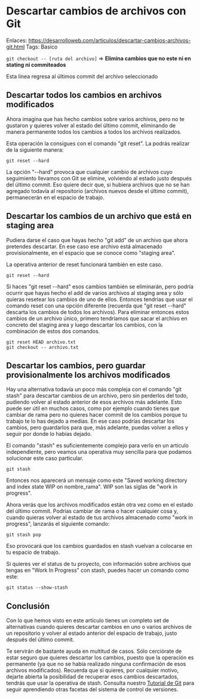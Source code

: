 # Descartar cambios de archivos con Git

Enlaces: https://desarrolloweb.com/articulos/descartar-cambios-archivos-git.html
Tags: Basico

`git checkout -- [ruta del archivo]` ⇒ **Elimina cambios que no este ni en stating ni commiteados**

Esta linea regresa al últimos commit del archivo seleccionado

## Descartar todos los cambios en archivos modificados

Ahora imagina que has hecho cambios sobre varios archivos, pero no te gustaron y quieres volver al estado del último commit, eliminando de manera permanente todos los cambios a todos los archivos realizados.

Esta operación la consigues con el comando "git reset". La podrás realizar de la siguiente manera:

`git reset --hard`

La opción "--hard" provoca que cualquier cambio de archivos cuyo seguimiento llevamos con Git se elimine, volviendo al estado justo después del último commit. Eso quiere decir que, si hubiera archivos que no se han agregado todavía al repositorio (archivos nuevos desde el último commit), permanecerán en el espacio de trabajo.

## Descartar los cambios de un archivo que está en staging area

Pudiera darse el caso que hayas hecho "git add" de un archivo que ahora pretendes descartar. En ese caso ese archivo está almacenado provisionalmente, en el espacio que se conoce como "staging area".

La operativa anterior de reset funcionará también en este caso.

`git reset --hard`

Si haces "git reset --hard" esos cambios también se eliminarán, pero podría ocurrir que hayas hecho el add de varios archivos al staging area y sólo quieras resetear los cambios de uno de ellos. Entonces tendrías que usar el comando reset con una opción diferente (recuerda que "git reset --hard" descarta los cambios de todos los archivos). Para eliminar entonces estos cambios de un archivo único, primero tendríamos que sacar el archivo en concreto del staging area y luego descartar los cambios, con la combinación de estos dos comandos.

```
git reset HEAD archivo.txt
git checkout -- archivo.txt
```

## Descartar los cambios, pero guardar provisionalmente los archivos modificados

Hay una alternativa todavía un poco más compleja con el comando "git stash" para descartar cambios de un archivo, pero sin perderlos del todo, pudiendo volver al estado anterior de esos archivos más adelante. Esto puede ser útil en muchos casos, como por ejemplo cuando tienes que cambiar de rama pero no quieres hacer commit de los cambios porque tu trabajo te lo has dejado a medias. En ese caso podrías descartar los cambios, pero guardarlos para que, más adelante, puedas volver a ellos y seguir por donde lo habías dejado.

El comando "stash" es suficientemente complejo para verlo en un artículo independiente, pero veamos una operativa muy sencilla para que podamos solucionar este caso particular.

```
git stash
```

Entonces nos aparecerá un mensaje como este "Saved working directory and index state WIP on nombre_rama". WIP son las siglas de "work in progress".

Ahora verás que los archivos modificados están otra vez como en el estado del último commit. Podrías cambiar de rama o hacer cualquier cosa y, cuando quieras volver al estado de tus archivos almacenado como "work in progress", lanzarás el siguiente comando:

```
git stash pop
```

Eso provocará que los cambios guardados en stash vuelvan a colocarse en tu espacio de trabajo.

Si quieres ver el status de tu proyecto, con información sobre archivos que tengas en "Work In Progress" con stash, puedes hacer un comando como este:

```
git status --show-stash
```

## Conclusión

Con lo que hemos visto en este artículo tienes un completo set de alternativas cuando quieres descartar cambios en uno o varios archivos de un repositorio y volver al estado anterior del espacio de trabajo, justo después del último commit.

Te servirán de bastante ayuda en multitud de casos. Sólo cerciórate de estar seguro que quieres descartar los cambios, puesto que la operación es permanente (ya que no se había realizado ninguna confirmación de esos archivos modificados). Recuerda que si quieres, por cualquier motivo, dejarte abierta la posibilidad de recuperar esos cambios descartados, tendrás que usar la operativa de stash. Consulta nuestro [Tutorial de Git](https://desarrolloweb.com/manuales/manual-de-git.html) para seguir aprendiendo otras facetas del sistema de control de versiones.